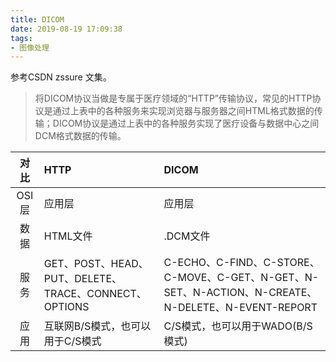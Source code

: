 ```yaml
---
title: DICOM
date: 2019-08-19 17:09:38
tags:
- 图像处理
---
```

参考CSDN zssure 文集。
> 将DICOM协议当做是专属于医疗领域的“HTTP”传输协议，常见的HTTP协议是通过上表中的各种服务来实现浏览器与服务器之间HTML格式数据的传输；DICOM协议是通过上表中的各种服务实现了医疗设备与数据中心之间DCM格式数据的传输。

对比 |	HTTP |	DICOM
:---: |:-----|:------
OSI层|	应用层|	应用层
数据|	HTML文件|	.DCM文件
服务|	GET、POST、HEAD、PUT、DELETE、TRACE、CONNECT、OPTIONS|	C-ECHO、C-FIND、C-STORE、C-MOVE、C-GET、N-GET、N-SET、N-ACTION、N-CREATE、N-DELETE、N-EVENT-REPORT
应用|	互联网B/S模式，也可以用于C/S模式|	C/S模式，也可以用于WADO(B/S模式)
